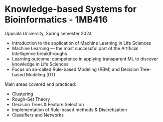 # Knowledge-based Systems for Bioinformatics - 1MB416
Uppsala University, 
Spring semester 2024

* Introduction to the application of Machine Learning in Life Sciences
* Machine Learning — the most successful part of the Artificial Intelligence breakthroughs
* Learning outcome: competence in applying transparent ML to discover knowledge in Life Sciences
* Focus on so-called Rule-based Modeling (RBM) and Decision Tree-based Modeling (DT)

Main areas covered and practiced:

* Clustering
* Rough-Set Theory
* Decision Trees & Feature Selection
* Implementation of Rule-based methods & Discretization
* Classifiers and Networks
